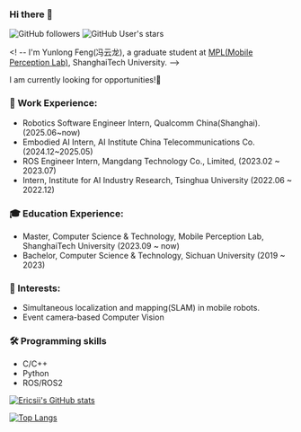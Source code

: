### Hi there 👋 


![GitHub followers](https://img.shields.io/github/followers/ericsii?logo=Github) ![GitHub User's stars](https://img.shields.io/github/stars/ericsii?affiliations=OWNER&label=all%20stars&logo=Github)

<! -- I'm Yunlong Feng(冯云龙), a graduate student at [MPL(Mobile Perception Lab)](https://mpl.sist.shanghaitech.edu.cn/), ShanghaiTech University. -->

I am currently looking for opportunities!👏

### 💼 Work Experience:
- Robotics Software Engineer Intern, Qualcomm China(Shanghai). (2025.06~now)
- Embodied AI Intern, AI Institute China Telecommunications Co. (2024.12~2025.05)
- ROS Engineer Intern, Mangdang Technology Co., Limited, (2023.02 ~ 2023.07)
- Intern, Institute for AI Industry Research, Tsinghua University (2022.06 ~ 2022.12)

### 🎓 Education Experience:
- Master, Computer Science & Technology, Mobile Perception Lab, ShanghaiTech University (2023.09 ~ now)
- Bachelor, Computer Science & Technology, Sichuan University (2019 ~ 2023)

### 🔭 Interests: 
- Simultaneous localization and mapping(SLAM) in mobile robots.
- Event camera-based Computer Vision

### 🛠️ Programming skills
* C/C++
* Python
* ROS/ROS2

[![Ericsii's GitHub stats](https://github-readme-stats.vercel.app/api?username=Ericsii&count_private=true&show_icons=true)](https://github.com/Ericsii)

[![Top Langs](https://github-readme-stats.vercel.app/api/top-langs/?username=Ericsii)](https://github.com/Ericsii)
